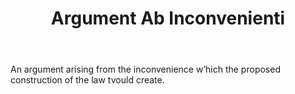 ---
title: Argument Ab Inconvenienti
letter: A
permalink: "/definitions/argument-ab-inconvenienti.html"
body: An argument arising from the inconvenience w’hich the proposed construction
  of the law tvould create.
published_at: '2018-07-07'
source: Black's Law Dictionary
layout: post
---